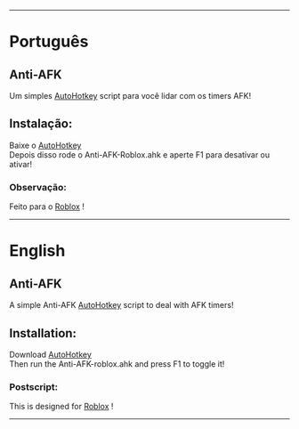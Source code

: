 ------------------------------------------------------------------------------------------------------------------------------------------
# Português
## Anti-AFK
Um simples [AutoHotkey](https://www.autohotkey.com/) script para você lidar com os timers AFK! <br />

## Instalação:
Baixe o [AutoHotkey](https://www.autohotkey.com/) <br />
Depois disso rode o Anti-AFK-Roblox.ahk e aperte F1 para desativar ou ativar! <br />

### Observação:
Feito para o [Roblox](https://www.roblox.com/) !


------------------------------------------------------------------------------------------------------------------------------------------


# English
## Anti-AFK
A simple Anti-AFK [AutoHotkey](https://www.autohotkey.com/) script to deal with AFK timers! <br />

## Installation:
Download [AutoHotkey](https://www.autohotkey.com/) <br />
Then run the Anti-AFK-roblox.ahk and press F1 to toggle it! <br />

### Postscript:
This is designed for [Roblox](https://www.roblox.com/) !

------------------------------------------------------------------------------------------------------------------------------------------
